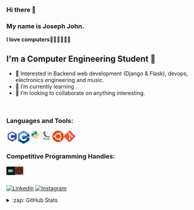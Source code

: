 ### Hi there 👋

### My name is Joseph John.

<strong>I love computers👨🏾‍💻👨🏾‍💻</strong> <br>



## I'm a Computer Engineering Student 🚀

- 🎇 Interested in Backend web development (Django & Flask), devops, electronics engineering and music.
- 🌱 I’m currently learning .
- 👯 I’m looking to collaborate on anything interesting.
<!-- - ⚡Fun fact: . -->


<br />

### Languages and Tools:


<img align="left" width="30px" src="https://github.com/eriteria/eriteria/blob/main/images/c.png" />
<img align="left" width="30px" src="https://github.com/eriteria/eriteria/blob/main/images/cpp.png" />
<img align="left"  width="30px" src="https://github.com/eriteria/eriteria/blob/main/images/python.jpg" />
<img align="left" width="30px" src="https://github.com/eriteria/eriteria/blob/main/images/flask.png" />
<img align="left" width="30px" src="https://github.com/eriteria/eriteria/blob/main/images/ubuntu.png" />
<img align="left" width="30px" src="https://github.com/eriteria/eriteria/blob/main/images/git.png" />






<br />
<br />



### Competitive Programming Handles:

<a href="https://www.hackerrank.com/joseph_john_ali1" target="_blank"><img align="left" width="22px" src="https://github.com/eriteria/eriteria/blob/main/images/hackerrank.png" /> </a>

<a href="https://www.codewars.com/users/Eriteria" target="_blank"><img align="left" width="22px" src="https://github.com/eriteria/eriteria/blob/main/images/codewars.png" /> </a>




<br /><br />




[![Linkedin](https://img.shields.io/badge/LinkedIn-blue.svg?style=for-the-badge&logo=linkedin)](https://www.linkedin.com/in/josephjohn-ali/)
[![Instagram](https://img.shields.io/badge/Instagram-gray.svg?style=for-the-badge&logo=instagram)](https://www.instagram.com/iam.josephjohn)



<details>
  <summary>:zap: GitHub Stats</summary>

<p align="center" height='130px'> <img src="https://github-readme-stats.vercel.app/api?username=eriteria&show_icons=true&hide_title=true&include_all_commits=true&line_height=21&count_private=true" alt="eriteria"/> <img src="https://github-readme-stats.vercel.app/api/top-langs/?username=eriteria&layout=compact&show_icons=true&hide_title=true" /> </p>
  </p>
</details>

<!--
<h3 align="center">🎧 I'm currently vibing to</h3>
<p align="center"> <img src="https://spotify-github-profile.vercel.app/api/view?uid=02wzmdpvlvhefquics3fkyn5u&cover_image=true&theme=default" alt="spotify"/></p>
<br />
<br />
-->

<!--
[![pass](https://github-readme-stats.vercel.app/api/pin/?username=eriteria&repo=pass&show_owner=true)](https://github.com/eriteria/pass)
-->


